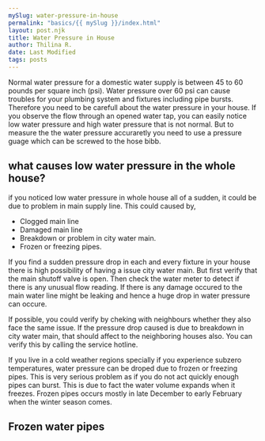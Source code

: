 ```yaml
---
mySlug: water-pressure-in-house
permalink: "basics/{{ mySlug }}/index.html"
layout: post.njk
title: Water Pressure in House
author: Thilina R.
date: Last Modified
tags: posts
---
```


Normal water pressure for a domestic water supply is between 45 to 60 pounds per square inch (psi). Water pressure over 60 psi can cause troubles for your plumbing system and fixtures including pipe bursts. Therefore you need to be carefull about the water pressure in your house. If you observe the flow through an opened water tap, you can easily notice low water pressure and high water pressure that is not normal. But to measure the the water pressure accuraretly you need to use a pressure guage which can be screwed to the hose bibb.

## what causes low water pressure in the whole house?

if you noticed low water pressure in whole house all of a sudden, it could be due to problem in main supply line.
This could caused by,
- Clogged main line
- Damaged main line
- Breakdown or problem in city water main.
- Frozen or freezing pipes.

If you find a sudden pressure drop in each and every fixture in your house there is high possibility of having a issue city water main. But first verify that the main shutoff valve is open. Then check the water meter to detect if there is any unusual flow reading.
If there is any damage occured to the main water line might be leaking and hence a huge drop in water pressure can occure.

If possible, you could verify by cheking with neighbours whether they also face the same issue. If the pressure drop caused is due to breakdown in city water main, that should affect to the neighboring houses also. You can verify this by calling the service hotline.

If you live in a cold weather regions specially if you experience subzero temperatures, water pressure can be droped due to frozen or freezing pipes. This is very serious problem as if you do not act quickly enough pipes can burst. This is due to fact the water volume expands when it freezes. Frozen pipes occurs mostly in late December to early February when the winter season comes.

## Frozen water pipes




